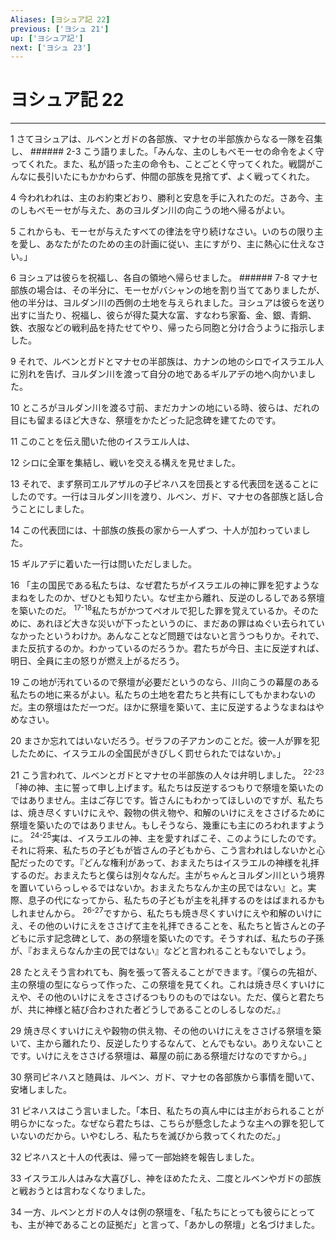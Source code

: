 ```yaml
---
Aliases: [ヨシュア記 22]
previous: ['ヨシュ 21']
up: ['ヨシュア記']
next: ['ヨシュ 23']
---
```

# ヨシュア記 22

***




1 
さてヨシュアは、ルベンとガドの各部族、マナセの半部族からなる一隊を召集し、 ###### 2-3 こう語りました。「みんな、主のしもべモーセの命令をよく守ってくれた。また、私が語った主の命令も、ことごとく守ってくれた。戦闘がこんなに長引いたにもかかわらず、仲間の部族を見捨てず、よく戦ってくれた。 



4 
今われわれは、主のお約束どおり、勝利と安息を手に入れたのだ。さあ今、主のしもべモーセが与えた、あのヨルダン川の向こうの地へ帰るがよい。 



5 
これからも、モーセが与えたすべての律法を守り続けなさい。いのちの限り主を愛し、あなたがたのための主の計画に従い、主にすがり、主に熱心に仕えなさい。」 



6 
ヨシュアは彼らを祝福し、各自の領地へ帰らせました。 ###### 7-8 マナセ部族の場合は、その半分に、モーセがバシャンの地を割り当ててありましたが、他の半分は、ヨルダン川の西側の土地を与えられました。ヨシュアは彼らを送り出すに当たり、祝福し、彼らが得た莫大な富、すなわち家畜、金、銀、青銅、鉄、衣服などの戦利品を持たせてやり、帰ったら同胞と分け合うように指示しました。 



9 
それで、ルベンとガドとマナセの半部族は、カナンの地のシロでイスラエル人に別れを告げ、ヨルダン川を渡って自分の地であるギルアデの地へ向かいました。 



10 
ところがヨルダン川を渡る寸前、まだカナンの地にいる時、彼らは、だれの目にも留まるほど大きな、祭壇をかたどった記念碑を建てたのです。 



11 
このことを伝え聞いた他のイスラエル人は、 



12 
シロに全軍を集結し、戦いを交える構えを見せました。 



13 
それで、まず祭司エルアザルの子ピネハスを団長とする代表団を送ることにしたのです。一行はヨルダン川を渡り、ルベン、ガド、マナセの各部族と話し合うことにしました。 



14 
この代表団には、十部族の族長の家から一人ずつ、十人が加わっていました。 



15 
ギルアデに着いた一行は問いただしました。 



16 
「主の国民である私たちは、なぜ君たちがイスラエルの神に罪を犯すようなまねをしたのか、ぜひとも知りたい。なぜ主から離れ、反逆のしるしである祭壇を築いたのだ。 <sup class="versenum">17-18</sup>私たちがかつてペオルで犯した罪を覚えているか。そのために、あれほど大きな災いが下ったというのに、まだあの罪はぬぐい去られていなかったというわけか。あんなことなど問題ではないと言うつもりか。それで、また反抗するのか。わかっているのだろうか。君たちが今日、主に反逆すれば、明日、全員に主の怒りが燃え上がるだろう。 



19 
この地が汚れているので祭壇が必要だというのなら、川向こうの幕屋のある私たちの地に来るがよい。私たちの土地を君たちと共有にしてもかまわないのだ。主の祭壇はただ一つだ。ほかに祭壇を築いて、主に反逆するようなまねはやめなさい。 



20 
まさか忘れてはいないだろう。ゼラフの子アカンのことだ。彼一人が罪を犯したために、イスラエルの全国民がきびしく罰せられたではないか。」 



21 
こう言われて、ルベンとガドとマナセの半部族の人々は弁明しました。 <sup class="versenum">22-23</sup>「神の神、主に誓って申し上げます。私たちは反逆するつもりで祭壇を築いたのではありません。主はご存じです。皆さんにもわかってほしいのですが、私たちは、焼き尽くすいけにえや、穀物の供え物や、和解のいけにえをささげるために祭壇を築いたのではありません。もしそうなら、幾重にも主にのろわれますように。 <sup class="versenum">24-25</sup>実は、イスラエルの神、主を愛すればこそ、このようにしたのです。それに将来、私たちの子どもが皆さんの子どもから、こう言われはしないかと心配だったのです。『どんな権利があって、おまえたちはイスラエルの神様を礼拝するのだ。おまえたちと僕らは別々なんだ。主がちゃんとヨルダン川という境界を置いていらっしゃるではないか。おまえたちなんか主の民ではない』と。実際、息子の代になってから、私たちの子どもが主を礼拝するのをはばまれるかもしれませんから。 <sup class="versenum">26-27</sup>ですから、私たちも焼き尽くすいけにえや和解のいけにえ、その他のいけにえをささげて主を礼拝できることを、私たちと皆さんとの子どもに示す記念碑として、あの祭壇を築いたのです。そうすれば、私たちの子孫が、『おまえらなんか主の民ではない』などと言われることもないでしょう。 



28 
たとえそう言われても、胸を張って答えることができます。『僕らの先祖が、主の祭壇の型にならって作った、この祭壇を見てくれ。これは焼き尽くすいけにえや、その他のいけにえをささげるつもりのものではない。ただ、僕らと君たちが、共に神様と結び合わされた者どうしであることのしるしなのだ。』 



29 
焼き尽くすいけにえや穀物の供え物、その他のいけにえをささげる祭壇を築いて、主から離れたり、反逆したりするなんて、とんでもない。ありえないことです。いけにえをささげる祭壇は、幕屋の前にある祭壇だけなのですから。」 



30 
祭司ピネハスと随員は、ルベン、ガド、マナセの各部族から事情を聞いて、安堵しました。 



31 
ピネハスはこう言いました。「本日、私たちの真ん中には主がおられることが明らかになった。なぜなら君たちは、こちらが懸念したような主への罪を犯していないのだから。いやむしろ、私たちを滅びから救ってくれたのだ。」 



32 
ピネハスと十人の代表は、帰って一部始終を報告しました。 



33 
イスラエル人はみな大喜びし、神をほめたたえ、二度とルベンやガドの部族と戦おうとは言わなくなりました。 



34 
一方、ルベンとガドの人々は例の祭壇を、「私たちにとっても彼らにとっても、主が神であることの証拠だ」と言って、「あかしの祭壇」と名づけました。
